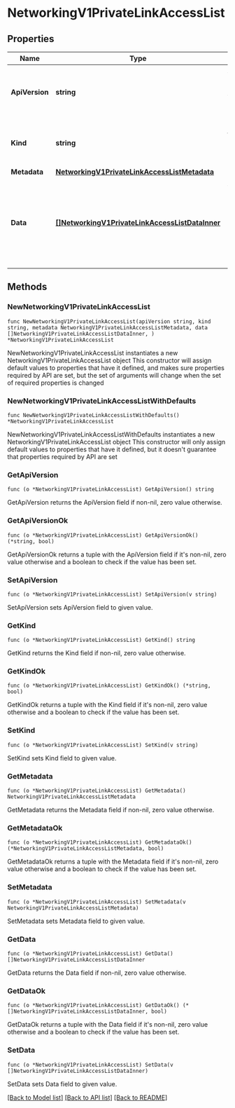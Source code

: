 # NetworkingV1PrivateLinkAccessList

## Properties

Name | Type | Description | Notes
------------ | ------------- | ------------- | -------------
**ApiVersion** | **string** | APIVersion defines the schema version of this representation of a resource. | [readonly] 
**Kind** | **string** | Kind defines the object this REST resource represents. | [readonly] 
**Metadata** | [**NetworkingV1PrivateLinkAccessListMetadata**](NetworkingV1PrivateLinkAccessListMetadata.md) |  | 
**Data** | [**[]NetworkingV1PrivateLinkAccessListDataInner**](NetworkingV1PrivateLinkAccessListDataInner.md) | A data property that contains an array of resource items. Each entry in the array is a separate resource. | 

## Methods

### NewNetworkingV1PrivateLinkAccessList

`func NewNetworkingV1PrivateLinkAccessList(apiVersion string, kind string, metadata NetworkingV1PrivateLinkAccessListMetadata, data []NetworkingV1PrivateLinkAccessListDataInner, ) *NetworkingV1PrivateLinkAccessList`

NewNetworkingV1PrivateLinkAccessList instantiates a new NetworkingV1PrivateLinkAccessList object
This constructor will assign default values to properties that have it defined,
and makes sure properties required by API are set, but the set of arguments
will change when the set of required properties is changed

### NewNetworkingV1PrivateLinkAccessListWithDefaults

`func NewNetworkingV1PrivateLinkAccessListWithDefaults() *NetworkingV1PrivateLinkAccessList`

NewNetworkingV1PrivateLinkAccessListWithDefaults instantiates a new NetworkingV1PrivateLinkAccessList object
This constructor will only assign default values to properties that have it defined,
but it doesn't guarantee that properties required by API are set

### GetApiVersion

`func (o *NetworkingV1PrivateLinkAccessList) GetApiVersion() string`

GetApiVersion returns the ApiVersion field if non-nil, zero value otherwise.

### GetApiVersionOk

`func (o *NetworkingV1PrivateLinkAccessList) GetApiVersionOk() (*string, bool)`

GetApiVersionOk returns a tuple with the ApiVersion field if it's non-nil, zero value otherwise
and a boolean to check if the value has been set.

### SetApiVersion

`func (o *NetworkingV1PrivateLinkAccessList) SetApiVersion(v string)`

SetApiVersion sets ApiVersion field to given value.


### GetKind

`func (o *NetworkingV1PrivateLinkAccessList) GetKind() string`

GetKind returns the Kind field if non-nil, zero value otherwise.

### GetKindOk

`func (o *NetworkingV1PrivateLinkAccessList) GetKindOk() (*string, bool)`

GetKindOk returns a tuple with the Kind field if it's non-nil, zero value otherwise
and a boolean to check if the value has been set.

### SetKind

`func (o *NetworkingV1PrivateLinkAccessList) SetKind(v string)`

SetKind sets Kind field to given value.


### GetMetadata

`func (o *NetworkingV1PrivateLinkAccessList) GetMetadata() NetworkingV1PrivateLinkAccessListMetadata`

GetMetadata returns the Metadata field if non-nil, zero value otherwise.

### GetMetadataOk

`func (o *NetworkingV1PrivateLinkAccessList) GetMetadataOk() (*NetworkingV1PrivateLinkAccessListMetadata, bool)`

GetMetadataOk returns a tuple with the Metadata field if it's non-nil, zero value otherwise
and a boolean to check if the value has been set.

### SetMetadata

`func (o *NetworkingV1PrivateLinkAccessList) SetMetadata(v NetworkingV1PrivateLinkAccessListMetadata)`

SetMetadata sets Metadata field to given value.


### GetData

`func (o *NetworkingV1PrivateLinkAccessList) GetData() []NetworkingV1PrivateLinkAccessListDataInner`

GetData returns the Data field if non-nil, zero value otherwise.

### GetDataOk

`func (o *NetworkingV1PrivateLinkAccessList) GetDataOk() (*[]NetworkingV1PrivateLinkAccessListDataInner, bool)`

GetDataOk returns a tuple with the Data field if it's non-nil, zero value otherwise
and a boolean to check if the value has been set.

### SetData

`func (o *NetworkingV1PrivateLinkAccessList) SetData(v []NetworkingV1PrivateLinkAccessListDataInner)`

SetData sets Data field to given value.



[[Back to Model list]](../README.md#documentation-for-models) [[Back to API list]](../README.md#documentation-for-api-endpoints) [[Back to README]](../README.md)


